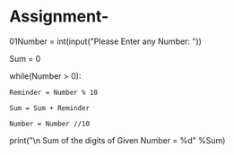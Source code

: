 # Assignment-
01Number = int(input("Please Enter any Number: "))

Sum = 0

while(Number > 0):

    Reminder = Number % 10

    Sum = Sum + Reminder

    Number = Number //10

print("\n Sum of the digits of Given Number = %d" %Sum)
